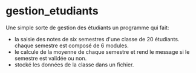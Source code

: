 # gestion_etudiants
Une simple sorte de gestion des étudiants
un programme qui fait:
- la saisie des notes de six semestres d'une classe de 20 étudiants. chaque semestre est composé de 6 modules.
- le calcule de la moyenne de chaque semestre et rend le message si le semestre est validée ou non.
- stocké les données de la classe dans un fichier.
